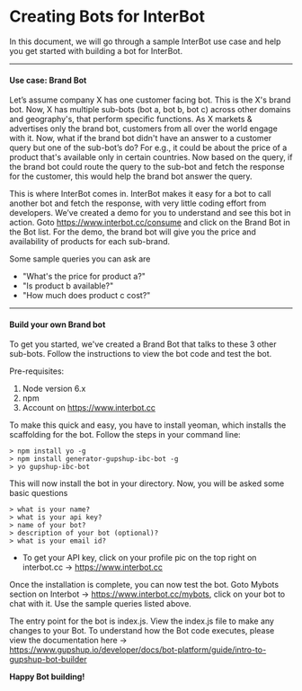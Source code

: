 Creating Bots for InterBot
===================

In this document, we will go through a sample InterBot use case and help you get started with building a bot for InterBot.

----------

#### <i class="icon-file"></i> **Use case: Brand Bot** 
Let’s assume company X has one customer facing bot. This is the X's brand bot. Now, X has multiple sub-bots (bot a, bot b, bot c) across other domains and geography's, that perform specific functions. As X markets & advertises only the brand bot, customers from all over the world engage with it. Now, what if the brand bot didn't have an answer to a customer query but one of the sub-bot’s do? For e.g., it could be about the price of a product that's available only in certain countries. Now based on the query, if the brand bot could route the query to the sub-bot and fetch the response for the customer, this would help the brand bot answer the query.

This is where InterBot comes in. InterBot makes it easy for a bot to call another bot and fetch the response, with very little coding effort from developers.  We’ve created a demo for you to understand and see this bot in action. Goto https://www.interbot.cc/consume and click on the Brand Bot in the Bot list. For the demo, the brand bot will give you the price and availability of products for each sub-brand.

Some sample queries you can ask are

 - "What's the price for product a?"
 - "Is product b available?"
 - "How much does product c cost?"
     
---------------------------------------------------------------
#### <i class="icon-upload"></i> **Build your own Brand bot**

To get you started, we've created a Brand Bot that talks to these 3 other sub-bots. Follow the instructions to view the bot code and test the bot.

Pre-requisites:
1. Node version 6.x
2. npm
3. Account on https://www.interbot.cc

To make this quick and easy, you have to install yeoman, which installs the scaffolding for the bot. Follow the steps in your command line:

    > npm install yo -g
    > npm install generator-gupshup-ibc-bot -g
    > yo gupshup-ibc-bot

This will now install the bot in your directory. Now, you will be asked some basic questions

    > what is your name?
    > what is your api key? 
    > name of your bot?
    > description of your bot (optional)?
    > what is your email id?

- To get your API key, click on your profile pic on the top right on interbot.cc -> https://www.interbot.cc

Once the installation is complete, you can now test the bot. Goto Mybots section on Interbot -> https://www.interbot.cc/mybots, click on your bot to chat with it. Use the sample queries listed above.   

The entry point for the bot is index.js. View the index.js file to make any changes to your Bot.
To understand how the Bot code executes, please view the documentation here -> https://www.gupshup.io/developer/docs/bot-platform/guide/intro-to-gupshup-bot-builder

**Happy Bot building!**
